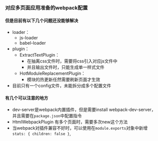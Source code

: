 
### 对应多页面应用准备的webpack配置

#### 但是目前有以下几个问题还没能够解决
* loader：
  * js-loader
  * babel-loader
* plugin：
  * ExtractTextPlugin：
    * 在抽离css文件时，需要将css引入对应js文件中
    * 并且输出文件时，只能生成单一样式文件
  * HotModuleReplacementPlugin：
    * 模块的热更新任然需要刷新页面才生效
* 目前只有一个config文件，未能拆分成多个配置文件

#### 有几个可以注意的地方
* dev-server是webpack内置插件，但是需要install webpack-dev-server，并且需要在` package.json `中配置指令
* HtmlWebpackPlugin 有多个页面时，需要多次new这个方法
* 当webpack对插件兼容不好时，可以使用在`module.exports`对象中新增 `stats: { children: false }`,
